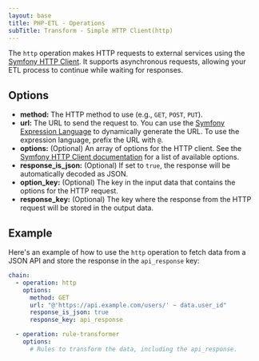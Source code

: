```yaml
---
layout: base
title: PHP-ETL - Operations
subTitle: Transform - Simple HTTP Client(http)
---
```


The `http` operation makes HTTP requests to external services using the [Symfony HTTP Client](https://symfony.com/doc/current/components/http_client.html). It supports asynchronous requests, allowing your ETL process to continue while waiting for responses.

## Options

- **method:** The HTTP method to use (e.g., `GET`, `POST`, `PUT`).
- **url:** The URL to send the request to. You can use the [Symfony Expression Language](https://symfony.com/doc/current/components/expression_language.html) to dynamically generate the URL. To use the expression language, prefix the URL with `@`.
- **options:** (Optional) An array of options for the HTTP client. See the [Symfony HTTP Client documentation](https://symfony.com/doc/current/components/http_client.html#request-options) for a list of available options.
- **response_is_json:** (Optional) If set to `true`, the response will be automatically decoded as JSON.
- **option_key:** (Optional) The key in the input data that contains the options for the HTTP request.
- **response_key:** (Optional) The key where the response from the HTTP request will be stored in the output data.

## Example

Here's an example of how to use the `http` operation to fetch data from a JSON API and store the response in the `api_response` key:

```yaml
chain:
  - operation: http
    options:
      method: GET
      url: "@'https://api.example.com/users/' ~ data.user_id"
      response_is_json: true
      response_key: api_response

  - operation: rule-transformer
    options:
      # Rules to transform the data, including the api_response.
```